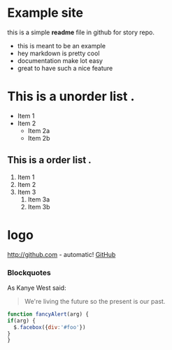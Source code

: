 # Example site
this is a simple **readme** file in github for story repo.

* this is meant to be an example
* hey markdown is pretty cool 
* documentation make lot easy
* great to have such a nice feature

# This is a unorder list .
* Item 1
* Item 2
  * Item 2a
  * Item 2b

## This is a order list .
  1. Item 1
  1. Item 2
  1. Item 3
      1. Item 3a
      1. Item 3b

# logo
  http://github.com - automatic!
  [GitHub](http://github.com)

### Blockquotes
  As Kanye West said:
  > We're living the future so the present is our past.

  ```javascript
function fancyAlert(arg) {
  if(arg) {
    $.facebox({div:'#foo'})
  }
}
```